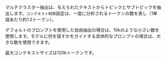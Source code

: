 マルチクラスター抽出は、与えられたテキストからトピックとサブトピックを抽出します。`コンテキスト制限`設定は、一度に分析されるトークンの数を表し（1単語あたり約1.5トークン）。

デフォルトのプロンプトを使用した自由抽出の場合は、10kのような小さい数を使用します。モデルに何を探すかをガイドする具体的なプロンプトの場合は、大きな数を使用できます。

最大コンテキストサイズは120kトークンです。